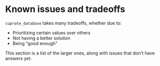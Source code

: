 # Known issues and tradeoffs
`cuprate_database` takes many tradeoffs, whether due to:
- Prioritizing certain values over others
- Not having a better solution
- Being "good enough"

This section is a list of the larger ones, along with issues that don't have answers yet.